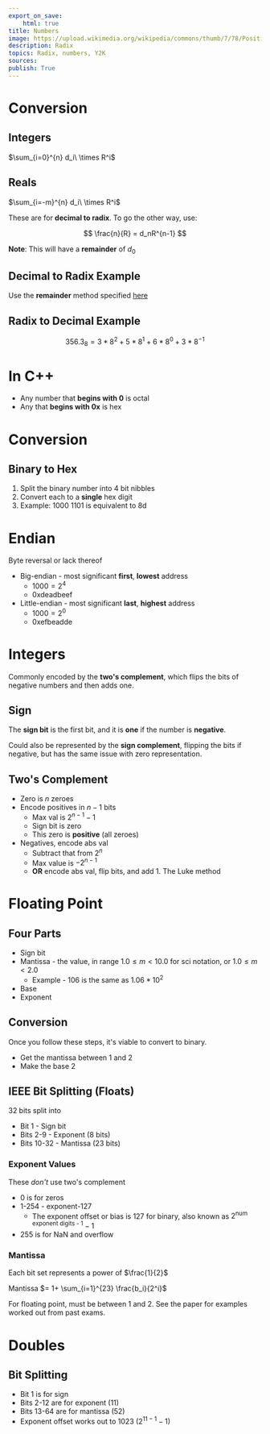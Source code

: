 ```yaml
---
export_on_save:
    html: true
title: Numbers
image: https://upload.wikimedia.org/wikipedia/commons/thumb/7/78/Positional_notation_glossary-en.svg/1200px-Positional_notation_glossary-en.svg.png
description: Radix 
topics: Radix, numbers, Y2K
sources: 
publish: True 
--- 
```


# Conversion 

## Integers

$\sum_{i=0}^{n} d_i\ \times R^i$

## Reals 

$\sum_{i=-m}^{n} d_i\ \times R^i$

These are for **decimal to radix**. To go the other way, use: 

$$
\frac{n}{R} = d_nR^{n-1}
$$

**Note**: This will have a **remainder** of $d_0$

## Decimal to Radix Example 

Use the **remainder** method specified [here](https://www.youtube.com/watch?v=R5v3FmG5qus)

## Radix to Decimal Example 

$$ 
356.3_8 = 3*8^2 + 5*8^1 + 6*8^0 + 3*8^{-1}
$$


# In C++ 

* Any number that **begins with 0** is octal 
* Any that **begins with 0x** is hex 

# Conversion 

## Binary to Hex 

1. Split the binary number into 4 bit nibbles 
2. Convert each to a **single** hex digit 
3. Example: 1000 1101 is equivalent to 8d

# Endian 

Byte reversal or lack thereof

* Big-endian - most significant **first**, **lowest** address 
    * $1000 = 2^4$
    * 0xdeadbeef
* Little-endian - most significant **last**, **highest** address 
    * $1000 = 2^0$ 
    * 0xefbeadde

# Integers 

Commonly encoded by the **two's complement**, which flips the bits of negative numbers and then adds one. 

## Sign 

The **sign bit** is the first bit, and it is **one** if the number is **negative**.  

Could also be represented by the **sign complement**, flipping the bits if negative, but has the same issue with zero representation.

## Two's Complement 

* Zero is $n$ zeroes 
* Encode positives in $n-1$ bits 
    * Max val is $2^{n-1}-1$
    * Sign bit is zero 
    * This zero is **positive** (all zeroes)
* Negatives, encode abs val
    * Subtract that from $2^n$
    * Max value is $-2^{n-1}$
    * **OR** encode abs val, flip bits, and add 1. The <span class="red">Luke method</span>

# Floating Point 

## Four Parts 

* Sign bit 
* Mantissa - the value, in range $1.0 \leq m < 10.0$ for sci notation, or $1.0 \leq m < 2.0$
    * Example - $106$ is the same as $1.06 * 10^2$
* Base 
* Exponent 

## Conversion

Once you follow these steps, it's viable to convert to binary. 

* Get the mantissa between 1 and 2
* Make the base 2

## IEEE Bit Splitting (Floats)

32 bits split into 

* Bit 1 - Sign bit 
* Bits 2-9 - Exponent (8 bits)
* Bits 10-32 - Mantissa (23 bits)

### Exponent Values

These *don't* use two's complement 

* 0 is for zeros 
* 1-254 - exponent-127 
    * The exponent offset or bias is 127 for binary, also known as $2^\text{num exponent digits - 1} -1$
* 255 is for NaN and overflow 

### Mantissa 

Each bit set represents a power of $\frac{1}{2}$ 

Mantissa $= 1+ \sum_{i=1}^{23} \frac{b_i}{2^i}$

For floating point, must be between 1 and 2. See the paper for examples worked out from past exams.

# Doubles 

## Bit Splitting 

* Bit 1 is for sign 
* Bits 2-12 are for exponent (11)
* Bits 13-64 are for mantissa (52)
* Exponent offset works out to 1023 ($2^{11-1}-1$)
